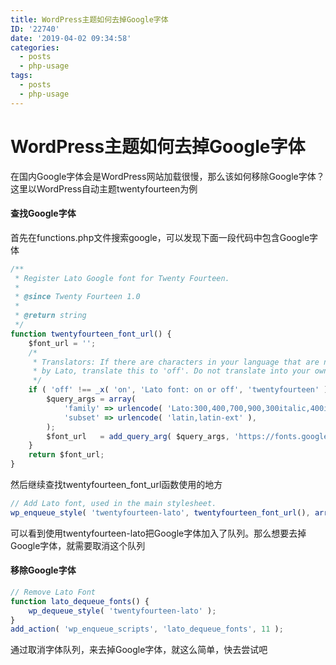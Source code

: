 ```yaml
---
title: WordPress主题如何去掉Google字体
ID: '22740'
date: '2019-04-02 09:34:58'
categories:
  - posts
  - php-usage
tags:
  - posts
  - php-usage
---
```


# WordPress主题如何去掉Google字体

在国内Google字体会是WordPress网站加载很慢，那么该如何移除Google字体？这里以WordPress自动主题twentyfourteen为例

#### 查找Google字体

首先在functions.php文件搜索google，可以发现下面一段代码中包含Google字体

``` js 
/**
 * Register Lato Google font for Twenty Fourteen.
 *
 * @since Twenty Fourteen 1.0
 *
 * @return string
 */
function twentyfourteen_font_url() {
    $font_url = '';
    /*
     * Translators: If there are characters in your language that are not supported
     * by Lato, translate this to 'off'. Do not translate into your own language.
     */
    if ( 'off' !== _x( 'on', 'Lato font: on or off', 'twentyfourteen' ) ) {
        $query_args = array(
            'family' => urlencode( 'Lato:300,400,700,900,300italic,400italic,700italic' ),
            'subset' => urlencode( 'latin,latin-ext' ),
        );
        $font_url   = add_query_arg( $query_args, 'https://fonts.googleapis.com/css' );
    }
    return $font_url;
} 
```

然后继续查找twentyfourteen\_font\_url函数使用的地方

``` js 
// Add Lato font, used in the main stylesheet.
wp_enqueue_style( 'twentyfourteen-lato', twentyfourteen_font_url(), array(), null ); 
```

可以看到使用twentyfourteen-lato把Google字体加入了队列。那么想要去掉Google字体，就需要取消这个队列

#### 移除Google字体

``` js 
// Remove Lato Font
function lato_dequeue_fonts() {
    wp_dequeue_style( 'twentyfourteen-lato' );
}
add_action( 'wp_enqueue_scripts', 'lato_dequeue_fonts', 11 ); 
```

通过取消字体队列，来去掉Google字体，就这么简单，快去尝试吧
 
 
 

